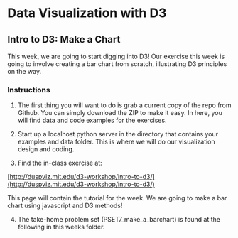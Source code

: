 # Data Visualization with D3
## Intro to D3: Make a Chart

This week, we are going to start digging into D3! Our exercise this week is going to involve creating a bar chart from scratch, illustrating D3 principles on the way.

### Instructions

1. The first thing you will want to do is grab a current copy of the repo from Github. You can simply download the ZIP to make it easy. In here, you will find data and code examples for the exercises.

2. Start up a localhost python server in the directory that contains your examples and data folder. This is where we will do our visualization design and coding.

3. Find the in-class exercise at:

[http://duspviz.mit.edu/d3-workshop/intro-to-d3/](http://duspviz.mit.edu/d3-workshop/intro-to-d3/)

This page will contain the tutorial for the week. We are going to make a bar chart using javascript and D3 methods!

4. The take-home problem set (PSET7_make_a_barchart) is found at the following in this weeks folder.

